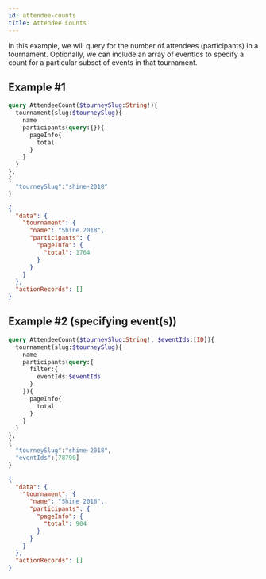 ```yaml
---
id: attendee-counts
title: Attendee Counts
---
```


In this example, we will query for the number of attendees (participants) in a tournament.
Optionally, we can include an array of eventIds to specify a count for a particular subset of events
 in that tournament.

## Example #1

<!--DOCUSAURUS_CODE_TABS-->
<!--Request-->

```GraphQL
query AttendeeCount($tourneySlug:String!){
  tournament(slug:$tourneySlug){
    name
    participants(query:{}){
      pageInfo{
        total
      }
    }
  }
},
{
  "tourneySlug":"shine-2018"
}
```

<!--Response-->

```json
{
  "data": {
    "tournament": {
      "name": "Shine 2018",
      "participants": {
        "pageInfo": {
          "total": 1764
        }
      }
    }
  },
  "actionRecords": []
}
```
<!--END_DOCUSAURUS_CODE_TABS-->

## Example #2 (specifying event(s))

<!--DOCUSAURUS_CODE_TABS-->
<!--Request-->

```GraphQL
query AttendeeCount($tourneySlug:String!, $eventIds:[ID]){
  tournament(slug:$tourneySlug){
    name
    participants(query:{
      filter:{
        eventIds:$eventIds
      }
    }){
      pageInfo{
        total
      }
    }
  }
},
{
  "tourneySlug":"shine-2018",
  "eventIds":[78790]
}
```
<!--Response-->

```json
{
  "data": {
    "tournament": {
      "name": "Shine 2018",
      "participants": {
        "pageInfo": {
          "total": 904
        }
      }
    }
  },
  "actionRecords": []
}
```

<!--END_DOCUSAURUS_CODE_TABS-->
